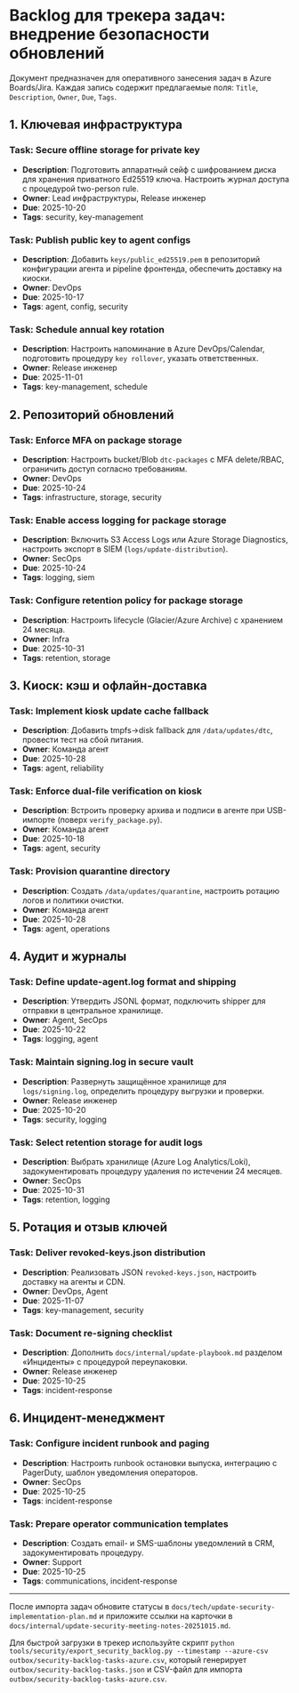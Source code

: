 # Backlog для трекера задач: внедрение безопасности обновлений

Документ предназначен для оперативного занесения задач в Azure Boards/Jira. Каждая запись содержит предлагаемые поля: `Title`, `Description`, `Owner`, `Due`, `Tags`.

## 1. Ключевая инфраструктура

### Task: Secure offline storage for private key
- **Description**: Подготовить аппаратный сейф с шифрованием диска для хранения приватного Ed25519 ключа. Настроить журнал доступа с процедурой two-person rule.
- **Owner**: Lead инфраструктуры, Release инженер
- **Due**: 2025-10-20
- **Tags**: security, key-management

### Task: Publish public key to agent configs
- **Description**: Добавить `keys/public_ed25519.pem` в репозиторий конфигурации агента и pipeline фронтенда, обеспечить доставку на киоски.
- **Owner**: DevOps
- **Due**: 2025-10-17
- **Tags**: agent, config, security

### Task: Schedule annual key rotation
- **Description**: Настроить напоминание в Azure DevOps/Calendar, подготовить процедуру `key rollover`, указать ответственных.
- **Owner**: Release инженер
- **Due**: 2025-11-01
- **Tags**: key-management, schedule

## 2. Репозиторий обновлений

### Task: Enforce MFA on package storage
- **Description**: Настроить bucket/Blob `dtc-packages` с MFA delete/RBAC, ограничить доступ согласно требованиям.
- **Owner**: DevOps
- **Due**: 2025-10-24
- **Tags**: infrastructure, storage, security

### Task: Enable access logging for package storage
- **Description**: Включить S3 Access Logs или Azure Storage Diagnostics, настроить экспорт в SIEM (`logs/update-distribution`).
- **Owner**: SecOps
- **Due**: 2025-10-24
- **Tags**: logging, siem

### Task: Configure retention policy for package storage
- **Description**: Настроить lifecycle (Glacier/Azure Archive) с хранением 24 месяца.
- **Owner**: Infra
- **Due**: 2025-10-31
- **Tags**: retention, storage

## 3. Киоск: кэш и офлайн-доставка

### Task: Implement kiosk update cache fallback
- **Description**: Добавить tmpfs→disk fallback для `/data/updates/dtc`, провести тест на сбой питания.
- **Owner**: Команда агент
- **Due**: 2025-10-28
- **Tags**: agent, reliability

### Task: Enforce dual-file verification on kiosk
- **Description**: Встроить проверку архива и подписи в агенте при USB-импорте (поверх `verify_package.py`).
- **Owner**: Команда агент
- **Due**: 2025-10-18
- **Tags**: agent, security

### Task: Provision quarantine directory
- **Description**: Создать `/data/updates/quarantine`, настроить ротацию логов и политики очистки.
- **Owner**: Команда агент
- **Due**: 2025-10-28
- **Tags**: agent, operations

## 4. Аудит и журналы

### Task: Define update-agent.log format and shipping
- **Description**: Утвердить JSONL формат, подключить shipper для отправки в центральное хранилище.
- **Owner**: Agent, SecOps
- **Due**: 2025-10-22
- **Tags**: logging, agent

### Task: Maintain signing.log in secure vault
- **Description**: Развернуть защищённое хранилище для `logs/signing.log`, определить процедуру выгрузки и проверки.
- **Owner**: Release инженер
- **Due**: 2025-10-20
- **Tags**: security, logging

### Task: Select retention storage for audit logs
- **Description**: Выбрать хранилище (Azure Log Analytics/Loki), задокументировать процедуру удаления по истечении 24 месяцев.
- **Owner**: SecOps
- **Due**: 2025-10-31
- **Tags**: retention, logging

## 5. Ротация и отзыв ключей

### Task: Deliver revoked-keys.json distribution
- **Description**: Реализовать JSON `revoked-keys.json`, настроить доставку на агенты и CDN.
- **Owner**: DevOps, Agent
- **Due**: 2025-11-07
- **Tags**: key-management, security

### Task: Document re-signing checklist
- **Description**: Дополнить `docs/internal/update-playbook.md` разделом «Инциденты» с процедурой переупаковки.
- **Owner**: Release инженер
- **Due**: 2025-10-25
- **Tags**: incident-response

## 6. Инцидент-менеджмент

### Task: Configure incident runbook and paging
- **Description**: Настроить runbook остановки выпуска, интеграцию с PagerDuty, шаблон уведомления операторов.
- **Owner**: SecOps
- **Due**: 2025-10-25
- **Tags**: incident-response

### Task: Prepare operator communication templates
- **Description**: Создать email- и SMS-шаблоны уведомлений в CRM, задокументировать процедуру.
- **Owner**: Support
- **Due**: 2025-10-25
- **Tags**: communications, incident-response

---

После импорта задач обновите статусы в `docs/tech/update-security-implementation-plan.md` и приложите ссылки на карточки в `docs/internal/update-security-meeting-notes-20251015.md`.

Для быстрой загрузки в трекер используйте скрипт `python tools/security/export_security_backlog.py --timestamp --azure-csv outbox/security-backlog-tasks-azure.csv`, который генерирует `outbox/security-backlog-tasks.json` и CSV-файл для импорта `outbox/security-backlog-tasks-azure.csv`.
